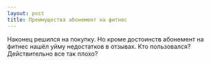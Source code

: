 ```yaml
---
layout: post 
title: Преимущества абонемент на фитнес 
--- 
```

Наконец решился на покупку. Но кроме достоинств абонемент на фитнес нашёл уйму недостатков в отзывах. Кто пользовался? Действительно все так плохо?